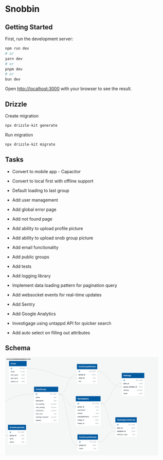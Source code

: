 # Snobbin

## Getting Started

First, run the development server:

```bash
npm run dev
# or
yarn dev
# or
pnpm dev
# or
bun dev
```

Open [http://localhost:3000](http://localhost:3000) with your browser to see the result.

## Drizzle

Create migration

```bash
npx drizzle-kit generate
```

Run migration

```bash
npx drizzle-kit migrate
```

## Tasks

- Convert to mobile app - Capacitor
- Convert to local first with offline support
- Default loading to last group
- Add user management
- Add global error page
- Add not found page
- Add ability to upload profile picture
- Add ability to upload snob group picture
- Add email functionality
- Add public groups
- Add tests
- Add logging library
- Implement data loading pattern for pagination query
- Add websocket events for real-time updates
- Add Sentry
- Add Google Analytics
- Investigage using untappd API for quicker search

- Add auto select on filling out attributes

## Schema

![DB Schema](/docs/QuickDBD-export.png)
